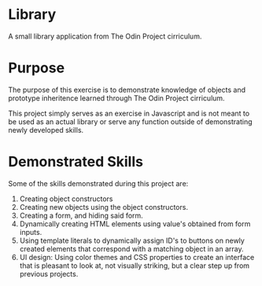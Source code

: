 # Library
A small library application from The Odin Project cirriculum.

# Purpose
The purpose of this exercise is to demonstrate knowledge of objects and prototype inheritence learned through The Odin Project cirriculum.

This project simply serves as an exercise in Javascript and is not meant to be used as an actual library or serve any function outside of
demonstrating newly developed skills.

# Demonstrated Skills
Some of the skills demonstrated during this project are:
1) Creating object constructors
2) Creating new objects using the object constructors.
3) Creating a form, and hiding said form.
4) Dynamically creating HTML elements using value's obtained from form inputs.
4) Using template literals to dynamically assign ID's to buttons on newly created elements that correspond with a matching object in an array.
5) UI design: Using color themes and CSS properties to create an interface that is pleasant to look at, not visually striking, but a clear step up
from previous projects.
